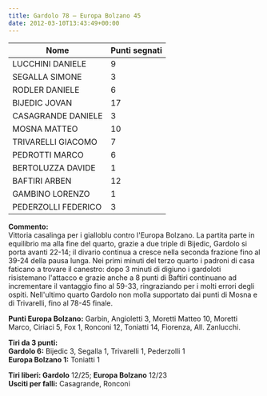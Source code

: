 ```yaml
---
title: Gardolo 78 – Europa Bolzano 45
date: 2012-03-10T13:43:49+00:00
---
```

| **Nome** | **Punti segnati** |
| -------- | ----------------- |
| LUCCHINI DANIELE | 9 |
| SEGALLA SIMONE | 3 |
| RODLER DANIELE | 6 |
| BIJEDIC JOVAN | 17 |
| CASAGRANDE DANIELE | 3 |
| MOSNA MATTEO | 10 |
| TRIVARELLI GIACOMO | 7 |
| PEDROTTI MARCO | 6 |
| BERTOLUZZA DAVIDE | 1 |
| BAFTIRI ARBEN | 12 |
| GAMBINO LORENZO | 1 |
| PEDERZOLLI FEDERICO | 3 |

**Commento:**  
Vittoria casalinga per i gialloblu contro l'Europa Bolzano. La partita parte in equilibrio ma alla fine del quarto, grazie a due triple di Bijedic, Gardolo si porta avanti 22-14; il divario continua a cresce nella seconda frazione fino al 39-24 della pausa lunga. Nei primi minuti del terzo quarto i padroni di casa faticano a trovare il canestro: dopo 3 minuti di digiuno i gardoloti risistemano l'attacco e grazie anche a 8 punti di Baftiri continuano ad incrementare il vantaggio fino al 59-33, ringraziando per i molti errori degli ospiti. Nell'ultimo quarto Gardolo non molla supportato dai punti di Mosna e di Trivarelli, fino al 78-45 finale.

**Punti Europa Bolzano:** Garbin, Angioletti 3, Moretti Matteo 10, Moretti Marco, Ciriaci 5, Fox 1, Ronconi 12, Toniatti 14, Fiorenza, All. Zanlucchi.

**Tiri da 3 punti:**  
**Gardolo 6:** Bijedic 3, Segalla 1, Trivarelli 1, Pederzolli 1  
**Europa Bolzano 1:** Toniatti 1

**Tiri liberi: Gardolo** 12/25; **Europa Bolzano** 12/23  
**Usciti per falli:** Casagrande, Ronconi
